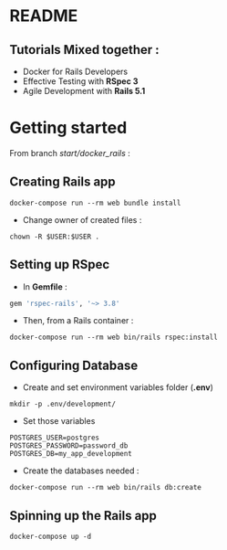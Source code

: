 # README

## Tutorials Mixed together : 

- Docker for Rails Developers
- Effective Testing with **RSpec 3**
- Agile Development with **Rails 5.1**


# Getting started 

From branch *start/docker_rails* :

## Creating Rails app

```
docker-compose run --rm web bundle install
```

* Change owner of created files :
```
chown -R $USER:$USER .
```

## Setting up RSpec

* In **Gemfile** :

```ruby
gem 'rspec-rails', '~> 3.8'
```

* Then, from a Rails container :

```
docker-compose run --rm web bin/rails rspec:install
```

## Configuring Database
* Create and set environment variables folder (**.env**)
```
mkdir -p .env/development/
```
* Set those variables 
```
POSTGRES_USER=postgres
POSTGRES_PASSWORD=password_db
POSTGRES_DB=my_app_development
```

* Create the databases needed :
```
docker-compose run --rm web bin/rails db:create
```

## Spinning up the Rails app
```
docker-compose up -d 
```
